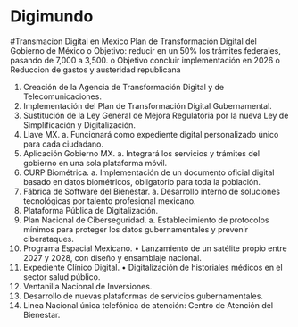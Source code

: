 # Digimundo

#Transmacion Digital en Mexico
Plan de Transformación Digital del Gobierno de México
o	Objetivo: reducir en un 50% los trámites federales, pasando de 7,000 a 3,500.
o	Objetivo concluir implementación en 2026
o	Reduccion de gastos y austeridad republicana

1.	Creación de la Agencia de Transformación Digital y de Telecomunicaciones.
2.	Implementación del Plan de Transformación Digital Gubernamental.
3.	Sustitución de la Ley General de Mejora Regulatoria por la nueva Ley de Simplificación y Digitalización.
4.	Llave MX.
a.	Funcionará como expediente digital personalizado único para cada ciudadano.
5.	Aplicación Gobierno MX.
a.	Integrará los servicios y trámites del gobierno en una sola plataforma móvil.
6.	CURP Biométrica.
a.	Implementación de un documento oficial digital basado en datos biométricos, obligatorio para toda la población.
7.	Fábrica de Software del Bienestar.
a.	Desarrollo interno de soluciones tecnológicas por talento profesional mexicano.
8.	Plataforma Pública de Digitalización.
9.	Plan Nacional de Ciberseguridad.
a.	Establecimiento de protocolos mínimos para proteger los datos gubernamentales y prevenir ciberataques.
10.	Programa Espacial Mexicano.
•	Lanzamiento de un satélite propio entre 2027 y 2028, con diseño y ensamblaje nacional.
11.	Expediente Clínico Digital.
•	Digitalización de historiales médicos en el sector salud público.
12.	Ventanilla Nacional de Inversiones.
13.	Desarrollo de nuevas plataformas de servicios gubernamentales.
14.	Linea Nacional única telefónica de atención: Centro de Atención del Bienestar.

